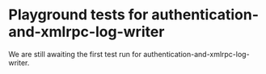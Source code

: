 # Playground tests for authentication-and-xmlrpc-log-writer
We are still awaiting the first test run for authentication-and-xmlrpc-log-writer.
